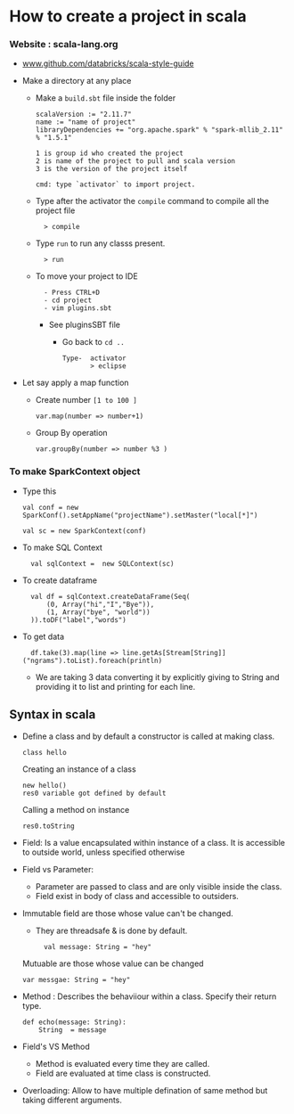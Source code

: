 # How to create a project in scala

### Website : scala-lang.org

*   www.github.com/databricks/scala-style-guide

*   Make a directory at any place
    *   Make a `build.sbt` file inside the folder

            scalaVersion := "2.11.7"
            name := "name of project"
            libraryDependencies += "org.apache.spark" % "spark-mllib_2.11" % "1.5.1"

            1 is group id who created the project
            2 is name of the project to pull and scala version
            3 is the version of the project itself

            cmd: type `activator` to import project.
    
    * Type after the activator the `compile` command to compile all the project file

            > compile
    * Type `run` to run any classs present.

            > run

    * To move your project to IDE
        
            - Press CTRL+D
            - cd project
            - vim plugins.sbt 
        

        *   See pluginsSBT file

            *   Go back to `cd ..`

                    Type-  activator
                           > eclipse

* Let say apply a map function
    *   Create number `[1 to 100 ]`
        
            var.map(number => number+1)
    *   Group By operation

            var.groupBy(number => number %3 )

### To make  SparkContext object

*   Type this

        val conf = new SparkConf().setAppName("projectName").setMaster("local[*]")

        val sc = new SparkContext(conf)

* To make SQL Context

        val sqlContext =  new SQLContext(sc)

* To create dataframe

        val df = sqlContext.createDataFrame(Seq(
            (0, Array("hi","I","Bye")),
            (1, Array("bye", "world"))
        )).toDF("label","words")


* To get data

        df.take(3).map(line => line.getAs[Stream[String]]("ngrams").toList).foreach(println)

    *   We are taking 3 data converting it by explicitly giving to String and providing it to list and printing for each line.


## Syntax in scala

*   Define a class and by default a constructor is called at making class.
        
        class hello
    Creating an instance of a class

        new hello()
        res0 variable got defined by default

    Calling a method on instance
        
        res0.toString

*   Field: Is a value encapsulated within instance of a class. It is accessible to outside world, unless specified otherwise

*   Field vs Parameter:

    *   Parameter are passed to class  and are only visible inside the class.
    *   Field exist in body of class and accessible to outsiders.

*   Immutable field are those whose value can't be changed.
    * They are threadsafe & is done by default.
        
    
            val message: String = "hey"

    Mutuable are those whose value can be changed
            
        var messgae: String = "hey"

*   Method : Describes the behaviiour within a class. Specify their return type.

        def echo(message: String):
            String  = message

*   Field's VS Method
    *   Method is evaluated every time they are called.
    *   Field are evaluated at time class is constructed.


*   Overloading:    Allow to have multiple defination of same method but taking different arguments.
